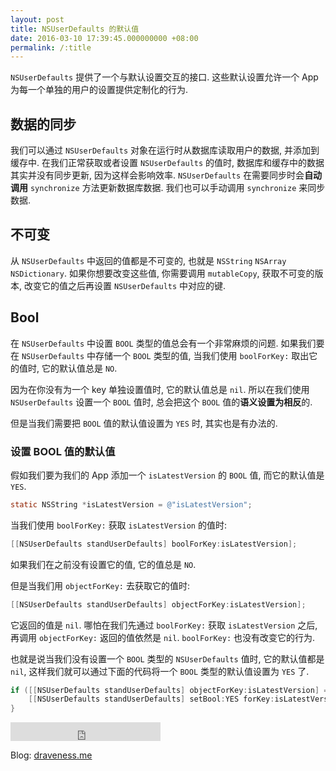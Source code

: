 ```yaml
---
layout: post
title: NSUserDefaults 的默认值
date: 2016-03-10 17:39:45.000000000 +08:00
permalink: /:title
---
```

`NSUserDefaults` 提供了一个与默认设置交互的接口. 这些默认设置允许一个 App 为每一个单独的用户的设置提供定制化的行为.

## 数据的同步

我们可以通过 `NSUserDefaults` 对象在运行时从数据库读取用户的数据, 并添加到缓存中. 在我们正常获取或者设置 `NSUserDefaults` 的值时, 数据库和缓存中的数据其实并没有同步更新, 因为这样会影响效率. `NSUserDefaults` 在需要同步时会**自动调用** `synchronize` 方法更新数据库数据. 
我们也可以手动调用 `synchronize` 来同步数据.

## 不可变

从 `NSUserDefaults` 中返回的值都是不可变的, 也就是 `NSString` `NSArray` `NSDictionary`. 如果你想要改变这些值, 你需要调用 `mutableCopy`, 获取不可变的版本, 改变它的值之后再设置 `NSUserDefaults` 中对应的键.

## Bool

在 `NSUserDefaults` 中设置 `BOOL` 类型的值总会有一个非常麻烦的问题. 如果我们要在 `NSUserDefaults` 中存储一个 `BOOL` 类型的值, 当我们使用 `boolForKey:` 取出它的值时, 它的默认值总是 `NO`.

因为在你没有为一个 key 单独设置值时, 它的默认值总是 `nil`. 所以在我们使用 `NSUserDefaults` 设置一个 `BOOL` 值时, 总会把这个 `BOOL` 值的**语义设置为相反**的.

但是当我们需要把 `BOOL` 值的默认值设置为 `YES` 时, 其实也是有办法的.

### 设置 BOOL 值的默认值

假如我们要为我们的 App 添加一个 `isLatestVersion` 的 `BOOL` 值, 而它的默认值是 `YES`.

```objectivec
static NSString *isLatestVersion = @"isLatestVersion";
```

当我们使用 `boolForKey:` 获取 `isLatestVersion` 的值时:

```objectivec
[[NSUserDefaults standUserDefaults] boolForKey:isLatestVersion];
```

如果我们在之前没有设置它的值, 它的值总是 `NO`.

但是当我们用 `objectForKey:` 去获取它的值时:

```objectivec
[[NSUserDefaults standUserDefaults] objectForKey:isLatestVersion];
```

它返回的值是 `nil`. 哪怕在我们先通过 `boolForKey:` 获取 `isLatestVersion` 之后, 再调用  `objectForKey:` 返回的值依然是 `nil`. `boolForKey:` 也没有改变它的行为.

也就是说当我们没有设置一个 `BOOL` 类型的 `NSUserDefaults` 值时, 它的默认值都是 `nil`, 这样我们就可以通过下面的代码将一个 `BOOL` 类型的默认值设置为 `YES` 了.

```objectivec
if ([[NSUserDefaults standUserDefaults] objectForKey:isLatestVersion] == nil) {
    [[NSUserDefaults standUserDefaults] setBool:YES forKey:isLatestVersion];
}
```

<iframe src="http://ghbtns.com/github-btn.html?user=draveness&type=follow&size=large" height="30" width="240" frameborder="0" scrolling="0" style="width:240px; height: 30px;" allowTransparency="true"></iframe>

Blog: [draveness.me](http://draveness.me)

